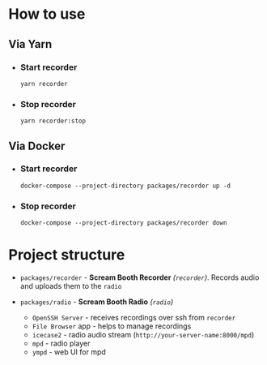 # How to use

## Via Yarn

* ### Start recorder
    ```
    yarn recorder
    ```
* ### Stop recorder
    ```
    yarn recorder:stop
    ```
## Via Docker

* ### Start recorder
    ```
    docker-compose --project-directory packages/recorder up -d
    ```
* ### Stop recorder
    ```
    docker-compose --project-directory packages/recorder down
    ```
# Project structure

* `packages/recorder` - **Scream Booth Recorder** *(`recorder`)*.
  Records audio and uploads them to the `radio`

* `packages/radio` - **Scream Booth Radio** *(`radio`)*
  * `OpenSSH Server` - receives recordings over ssh from `recorder`
  * `File Browser` app - helps to manage recordings
  * `icecase2` - radio audio stream (`http://your-server-name:8000/mpd`)
  * `mpd` - radio player
  * `ympd` - web UI for mpd
